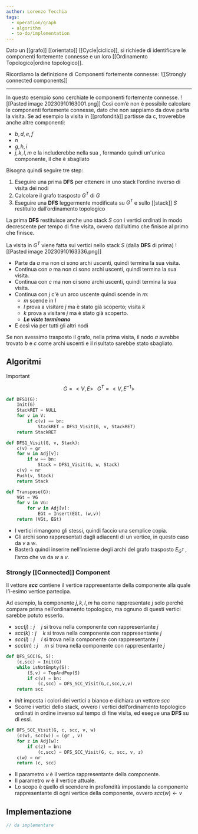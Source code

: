 ```yaml
---
author: Lorenzo Tecchia
tags:
  - operation/graph
  - algorithm
  - to-do/implementation
---
```

Dato un [[grafo]] [[orientato]] [[Cycle|ciclico]], si richiede di identificare le componenti fortemente connesse e un loro [[Ordinamento Topologico|ordine topologico]].

Ricordiamo la definizione di Componenti fortemente connesse:
![[Strongly connected components]]

---

In questo esempio sono cerchiate le componenti fortemente connesse.
![[Pasted image 20230910163001.png]]
Così com’è non è possibile calcolare le componenti fortemente connesse, dato che non sappiamo da dove parta la visita.
Se ad esempio la visita in [[profondità]] partisse da c, troverebbe anche altre componenti:
- $b,d,e,f$
- $n$
- $g,h,i$
- $j,k,l,m$ 
e la includerebbe nella sua , formando quindi un'unica componente, il che è sbagliato

Bisogna quindi seguire tre step:
1. Eseguire una prima $\textbf{DFS}$ per ottenere in uno stack l'ordine inverso di visita dei nodi
2. Calcolare il grafo trasposto $G^T$ di $G$
3. Eseguire una $\textbf{DFS}$ leggermente modificata su $G^T$ e sullo [[stack]] $S$ restituito dall’ordinamento topologico

La prima $\textbf{DFS}$ restituisce anche uno stack $S$ con i vertici ordinati in modo decrescente per tempo di fine visita, ovvero dall’ultimo che finisce al primo che finisce.

La visita in $G^T$ viene fatta sui vertici nello stack $S$ (dalla $\textbf{DFS}$ di prima)
![[Pasted image 20230910163336.png]]
- Parte da $a$ ma non ci sono archi uscenti, quindi termina la sua visita.
- Continua con $o$ ma non ci sono archi uscenti, quindi termina la sua visita.
- Continua con $c$ ma non ci sono archi uscenti, quindi termina la sua visita.
- Continua con $j$ c'è un arco uscente quindi scende in $m$:
	- $m$ scende in $l$
	- $l$ prova a visitare $j$ ma è stato già scoperto; visita $k$
	- $k$ prova a visitare $j$ ma  è stato già scoperto.
	- ***Le viste terminano***
- E così via per tutti gli altri nodi

Se non avessimo trasposto il grafo, nella prima visita, il nodo $a$ avrebbe trovato $b$ e $c$ come archi uscenti e il risultato sarebbe stato sbagliato.

## Algoritmi
>[!important] 
>$$G=<V,E>\;\;\;G^{T}=<V,E^{-1}>$$


```Python
def DFS1(G):
	Init(G)
	StackRET = NULL
	for v in V:
		if c(v) == bn:
			StackRET = DFS1_Visit(G, v, StackRET)
	return StackRET
```

```python
def DFS1_Visit(G, v, Stack):
	c(v) = gr
	for w in Adj[v]:
		if w == bn:
			Stack = DFS1_Visit(G, w, Stack)
	c(v) = nr
	Push(v, Stack)
	return Stack
```

```python 
def Transpose(G):
	VGt = VG
	for v in VG:
		for w in Adj[v]:
			EGt = Insert(EGt, (w,v))
	return (VGt, EGt)
```

- I vertici rimangono gli stessi, quindi faccio una semplice copia.
- Gli archi sono rappresentati dagli adiacenti di un vertice, in questo caso da $v$ a $w$.
- Basterà quindi inserire nell’insieme degli archi del grafo trasposto $E_{G^{T}}$ , l’arco che va da $w$ a $v$.

### Strongly [[Connected]] Component
Il vettore ***scc*** contiene il vertice rappresentante della componente alla quale l’$i$-esimo vertice partecipa.

Ad esempio, la componente $j, k, l, m$ ha come rappresentate $j$ solo perché compare prima nell’ordinamento topologico, ma ognuno di questi vertici sarebbe potuto esserlo.
- $scc(j):j\;\;\;\;\;j$ si trova nella componente con rappresentante $j$
- $scc(k):j\;\;\;\;\;k$ si trova nella componente con rappresentante $j$
- $scc(l):j\;\;\;\;\;l$ si trova nella componente con rappresentante $j$
- $scc(m):j\;\;\;\;\;m$ si trova nella componente con rappresentante $j$

```python
def DFS_SCC(G, S):
	(c,scc) = Init(G)
	while isNotEmpty(S):
		(S,v) = TopAndPop(S)
		if c(v) = bn:
			(c,scc) = DFS_SCC_Visit(G,c,scc,v,v)
	return scc
```

- $Init$ imposta i colori dei vertici a bianco e dichiara un vettore $scc$
- Scorre i vertici dello stack, ovvero i vertici dell’ordinamento topologico ordinati in ordine inverso sul tempo di fine visita, ed esegue una $\textbf{DFS}$ su di essi.
```python
def DFS_SCC_Visit(G, c, scc, v, w)
	(c(w), scc(w)) = (gr , v)
	for z in Adj[w]:
		if c(z) = bn:
			(c,scc) = DFS_SCC_Visit(G, c, scc, v, z)
	c(w) = nr
	return (c, scc)
```

- Il parametro $v$ è il vertice rappresentante della componente.
- Il parametro $w$ è il vertice attuale.
- Lo scopo è quello di scendere in profondità impostando la componente rappresentante di ogni vertice della componente, ovvero $scc(w) \leftarrow v$ 

## Implementazione
```C
// da implementare
```
